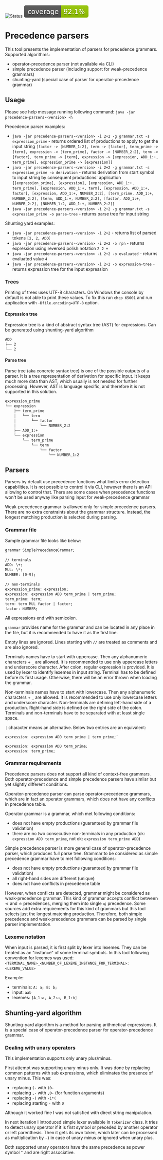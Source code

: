 ![Status](https://github.com/github/docs/actions/workflows/main.yml/badge.svg) ![Coverage](.github/badges/jacoco.svg)

# Precedence parsers

This tool presents the implementation of parsers for precedence grammars. Supported algorithms:
- operator-precedence parser (not available via CLI)
- simple precedence parser (including support for weak-precedence grammars)
- shunting-yard (special case of parser for operator-precedence grammar)

## Usage

Please see help message running following command:
`java -jar precedence-parsers-<version> -h`

Precedence parser examples:
- `java -jar precedence-parsers-<version> -i 2+2 -g grammar.txt -s expression_prime` - returns ordered list of productions to apply to get the input string `[factor -> [NUMBER_1:2], term -> [factor], term_prime -> [term], expression -> [term_prime], factor -> [NUMBER_2:2], term -> [factor], term_prime -> [term], expression -> [expression, ADD_1:+, term_prime], expression_prime -> [expression]]`
- `java -jar precedence-parsers-<version> -i 2+2 -g grammar.txt -s expression_prime -o derivation` - returns derivation from start symbol to input string by consequent productions' application `[[expression_prime], [expression], [expression, ADD_1:+, term_prime], [expression, ADD_1:+, term], [expression, ADD_1:+, factor], [expression, ADD_1:+, NUMBER_2:2], [term_prime, ADD_1:+, NUMBER_2:2], [term, ADD_1:+, NUMBER_2:2], [factor, ADD_1:+, NUMBER_2:2], [NUMBER_1:2, ADD_1:+, NUMBER_2:2]]`
- `java -jar precedence-parsers-<version> -i 2+2 -g grammar.txt -s expression_prime -o parse-tree` - returns parse tree for input string

Shunting yard examples:

- `java -jar precedence-parsers-<version> -i 2+2` - returns list of parsed tokens `[2, 2, ADD]`
- `java -jar precedence-parsers-<version> -i 2+2 -o rpn` - returns expression using reversed polish notation `2 2 +`
- `java -jar precedence-parsers-<version> -i 2+2 -o evaluated` - returns evaluated value `4`
- `java -jar precedence-parsers-<version> -i 2+2 -o expression-tree` - returns expression tree for the input expression

### Trees

Printing of trees uses UTF-8 characters. On Windows the console by default
is not able to print these values. To fix this run `chcp 65001` and run application
with `-Dfile.encoding=UTF-8` option.

#### Expression tree

Expression tree is a kind of abstract syntax tree (AST) for expressions. Can be generated using shunting-yard algorithm

```
ADD
├── 2
└── 2
```

#### Parse tree

Parse tree (aka concrete syntax tree) is one of the possible outputs of a parser. It is a tree representation of derivation
for specific input. It keeps much more data than AST, which usually is not needed for further processing. However, AST is
language specific, and therefore it is not supported in this solution.

```
expression_prime
└── expression
    ├── term_prime
    │   └── term
    │       └── factor
    │           └── NUMBER_2:2
    ├── ADD_1:+
    └── expression
        └── term_prime
            └── term
                └── factor
                    └── NUMBER_1:2
```

## Parsers

Parsers by default use precedence functions what limits error detection capabilities. It is not possible to control
it via CLI, however there is an API allowing to control that. There are some cases when precedence functions won't be
used anyway like parsing input for weak-precedence grammar 

Weak-precedence grammar is allowed only for simple precedence parsers. There are no extra constraints about the grammar
structure. Instead, the longest matching production is selected during parsing.

### Grammar file

Sample grammar file looks like below:

```
grammar SimplePrecedenceGrammar;

// terminals
ADD: \+;
MUL: \*;
NUMBER: [0-9];

// non-terminals
expression_prime: expression;
expression: expression ADD term_prime | term_prime;
term_prime: term;
term: term MUL factor | factor;
factor: NUMBER;
```

All expressions end with semicolon. 

`grammar` provides name for the grammar and can be located in any place in the file,
but it is recommended to have it as the first line.

Empty lines are ignored. Lines starting with `//` are treated as comments and are also ignored.

Terminals names have to start with uppercase. Then any alphanumeric characters + `_` are allowed. It is recommended to
use only uppercase letters and underscore character. After colon, regular expression is provided. It is used by lexer to
identify lexemes in input string. Terminal has to be defined before its first usage. Otherwise, there will be
an error thrown when loading the grammar.

Non-terminals names have to start with lowercase. Then any alphanumeric characters + `_` are allowed. It is recommended to
use only lowercase letters and underscore character. Non-terminals are defining left-hand side of a production. Right-hand
side is defined on the right side of the colon. Terminals and non-terminals have to be separated with at least single
space.

`|` character means an alternative. Below two entries are an equivalent:

```
expression: expression ADD term_prime | term_prime;`
```
```
expression: expression ADD term_prime;
expression: term_prime;
```

### Grammar requirements

Precedence parsers does not support all kind of context-free grammars. Both operator-precedence and simple precedence parsers
have similar but yet slightly different conditions.

Operator-precedence parser can parse operator-precedence grammars, which are in fact an operator grammars, which does not
have any conflicts in precedence table.

Operator grammar is a grammar, which met following conditions:
- does not have empty productions (guaranteed by grammar file validation)
- there are no two consecutive non-terminals in any production (ok: `expression ADD term_prime`, not ok: `expression term_prime ADD`)

Simple precedence parser is more general case of operator-precedence parser, which produces full parse tree. Grammar to be considered
as simple precedence grammar have to met following conditions:
- does not have empty productions (guaranteed by grammar file validation)
- all right-hand sides are different (unique)
- does not have conflicts in precedence table

However, when conflicts are detected, grammar might be considered as weak-precedence grammar. This kind of grammar accepts
conflict between ⋖ and ≐ precedences, merging them into single ⩿ precedence. Some sources add extra requirements for this
kind of grammars but this tool selects just the longest matching production. Therefore, both simple precedence and weak-precedence
grammars can be parsed by single parser implementation.

### Lexeme notation

When input is parsed, it is first split by lexer into lexemes. They can be treated as an "instance" of some terminal symbols.
In this tool following convention for lexemes was used:
`<TERMINAL_NAME>_<NUMBER_OF_LEXEME_INSTANCE_FOR_TERMINAL>:<LEXEME_VALUE>`

Example:
 - terminals: `A: a; B: b;`
 - input: `aab`
 - lexemes: `[A_1:a, A_2:a, B_1:b]`

## Shunting-yard algorithm

Shunting-yard algorithm is a method for parsing arithmetical expressions. It is a special case
of operator-precedence parser for operator-precedence grammar.

### Dealing with unary operators

This implementation supports only unary plus/minus.

First attempt was supporting unary minus only. It was done by
replacing common patterns with sub expressions, which eliminates the
presence of unary minus. This was:
- replacing `(-` with `(0-`
- replacing `,-` with `,0-` (for function arguments)
- replacing `-(` with `-1*(`
- replacing starting `-` with `0`

Although it worked fine I was not satisfied with direct string manipulation.

In next iteration I introduced simple lexer available in `Tokenizer` class.
It tries to detect unary operator if it is first symbol or preceded by another operator or left
parenthesis. Then it gets its own token, which later can be processed as
multiplication by `-1` in case of unary minus or ignored when unary plus.

Both supported unary operators have the same precedence as power symbol `^` and
are right associative.